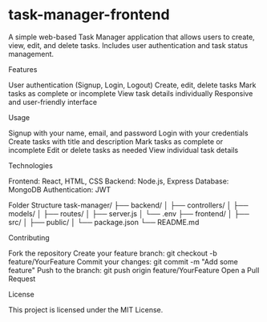# task-manager-frontend
A simple web-based Task Manager application that allows users to create, view, edit, and delete tasks. Includes user authentication and task status management.


Features

User authentication (Signup, Login, Logout)
Create, edit, delete tasks
Mark tasks as complete or incomplete
View task details individually
Responsive and user-friendly interface


Usage

Signup with your name, email, and password
Login with your credentials
Create tasks with title and description
Mark tasks as complete or incomplete
Edit or delete tasks as needed
View individual task details

Technologies

Frontend: React, HTML, CSS
Backend: Node.js, Express
Database: MongoDB
Authentication: JWT


Folder Structure
task-manager/
├── backend/
│   ├── controllers/
│   ├── models/
│   ├── routes/
│   ├── server.js
│   └── .env
├── frontend/
│   ├── src/
│   ├── public/
│   └── package.json
└── README.md

Contributing

Fork the repository
Create your feature branch: git checkout -b feature/YourFeature
Commit your changes: git commit -m "Add some feature"
Push to the branch: git push origin feature/YourFeature
Open a Pull Request

License

This project is licensed under the MIT License.
